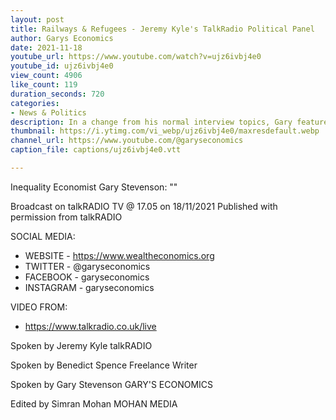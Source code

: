 ```yaml
---
layout: post
title: Railways & Refugees - Jeremy Kyle's TalkRadio Political Panel
author: Garys Economics
date: 2021-11-18
youtube_url: https://www.youtube.com/watch?v=ujz6ivbj4e0
youtube_id: ujz6ivbj4e0
view_count: 4906
like_count: 119
duration_seconds: 720
categories:
- News & Politics
description: In a change from his normal interview topics, Gary featured alongside Benedict Spence on Jeremy Kyles TalkRadio Political Panel this Thursday
thumbnail: https://i.ytimg.com/vi_webp/ujz6ivbj4e0/maxresdefault.webp
channel_url: https://www.youtube.com/@garyseconomics
caption_file: captions/ujz6ivbj4e0.vtt

---
```


Inequality Economist Gary Stevenson: ""

Broadcast on talkRADIO TV @ 17.05 on 18/11/2021
Published with permission from talkRADIO


SOCIAL MEDIA:
- WEBSITE - https://www.wealtheconomics.org
- TWITTER - @garyseconomics
- FACEBOOK - garyseconomics
- INSTAGRAM - garyseconomics


VIDEO FROM:
- https://www.talkradio.co.uk/live


Spoken by Jeremy Kyle
talkRADIO


Spoken by Benedict Spence
Freelance Writer


Spoken by Gary Stevenson
GARY'S ECONOMICS


Edited by Simran Mohan 
MOHAN MEDIA
